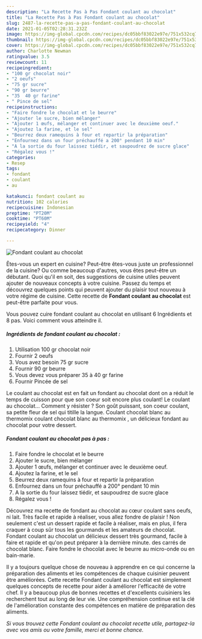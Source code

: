 ```yaml
---
description: "La Recette Pas à Pas Fondant coulant au chocolat"
title: "La Recette Pas à Pas Fondant coulant au chocolat"
slug: 2487-la-recette-pas-a-pas-fondant-coulant-au-chocolat
date: 2021-01-05T02:28:31.232Z
image: https://img-global.cpcdn.com/recipes/dc05bbf83022e97e/751x532cq70/fondant-coulant-au-chocolat-photo-principale-de-la-recette.jpg
thumbnail: https://img-global.cpcdn.com/recipes/dc05bbf83022e97e/751x532cq70/fondant-coulant-au-chocolat-photo-principale-de-la-recette.jpg
cover: https://img-global.cpcdn.com/recipes/dc05bbf83022e97e/751x532cq70/fondant-coulant-au-chocolat-photo-principale-de-la-recette.jpg
author: Charlotte Newman
ratingvalue: 3.5
reviewcount: 11
recipeingredient:
- "100 gr chocolat noir"
- "2 oeufs"
- "75 gr sucre"
- "90 gr beurre"
- "35  40 gr farine"
- " Pince de sel"
recipeinstructions:
- "Faire fondre le chocolat et le beurre"
- "Ajouter le sucre, bien mélanger"
- "Ajouter 1 œufs, mélanger et continuer avec le deuxième oeuf."
- "Ajoutez la farine, et le sel"
- "Beurrez deux ramequins à four et repartir la préparation"
- "Enfournez dans un four préchauffé a 200° pendant 10 min"
- "A la sortie du four laissez tiédir, et saupoudrez de sucre glace"
- "Régalez vous !"
categories:
- Resep
tags:
- fondant
- coulant
- au

katakunci: fondant coulant au 
nutrition: 102 calories
recipecuisine: Indonesian
preptime: "PT20M"
cooktime: "PT60M"
recipeyield: "4"
recipecategory: Dinner

---
```



![Fondant coulant au chocolat](https://img-global.cpcdn.com/recipes/dc05bbf83022e97e/751x532cq70/fondant-coulant-au-chocolat-photo-principale-de-la-recette.jpg)

Êtes-vous un expert en cuisine? Peut-être êtes-vous juste un professionnel de la cuisine? Ou comme beaucoup d'autres, vous êtes peut-être un débutant. Quoi qu'il en soit, des suggestions de cuisine utiles peuvent ajouter de nouveaux concepts à votre cuisine. Passez du temps et découvrez quelques points qui peuvent ajouter du plaisir tout nouveau à votre régime de cuisine. Cette recette de <strong> Fondant coulant au chocolat </strong> est peut-être parfaite pour vous.

<!--inarticleads1-->

Vous pouvez cuire fondant coulant au chocolat en utilisant 6 Ingrédients et 8 pas. Voici comment vous atteindre il.

##### Ingrédients de fondant coulant au chocolat :

1. Utilisation 100 gr chocolat noir
1. Fournir 2 oeufs
1. Vous avez besoin 75 gr sucre
1. Fournir 90 gr beurre
1. Vous devez vous préparer 35 à 40 gr farine
1. Fournir  Pincée de sel


Le coulant au chocolat est en fait un fondant au chocolat dont on a réduit le temps de cuisson pour que son coeur soit encore plus coulant! Le coulant au chocolat… Comment y résister ? Son goût puissant, son coeur coulant, sa petite fleur de sel qui titille la langue. Coulant chocolat blanc au thermomix coulant chocolat blanc au thermomix , un délicieux fondant au chocolat pour votre dessert. 

<!--inarticleads2-->

##### Fondant coulant au chocolat pas à pas :

1. Faire fondre le chocolat et le beurre
1. Ajouter le sucre, bien mélanger
1. Ajouter 1 œufs, mélanger et continuer avec le deuxième oeuf.
1. Ajoutez la farine, et le sel
1. Beurrez deux ramequins à four et repartir la préparation
1. Enfournez dans un four préchauffé a 200° pendant 10 min
1. A la sortie du four laissez tiédir, et saupoudrez de sucre glace
1. Régalez vous !


Découvrez ma recette de fondant au chocolat au cœur coulant sans oeufs, ni lait. Très facile et rapide à réaliser, vous allez fondre de plaisir ! Non seulement c&#39;est un dessert rapide et facile à réaliser, mais en plus, il fera craquer à coup sûr tous les gourmands et les amateurs de chocolat. Fondant coulant au chocolat un délicieux dessert très gourmand, facile à faire et rapide et qu&#39;on peut préparer à la dernière minute. des carrés de chocolat blanc. Faire fondre le chocolat avec le beurre au micro-onde ou en bain-marie. 

<!--inarticleads1-->

<p>
Il y a toujours quelque chose de nouveau à apprendre en ce qui concerne la préparation des aliments et les compétences de chaque cuisinier peuvent être améliorées. Cette recette Fondant coulant au chocolat est simplement quelques concepts de recette pour aider à améliorer l'efficacité de votre chef. Il y a beaucoup plus de bonnes recettes et d'excellents cuisiniers les recherchent tout au long de leur vie. Une compréhension continue est la clé de l'amélioration constante des compétences en matière de préparation des aliments.
</p>

<p>
<i>Si vous trouvez cette Fondant coulant au chocolat recette utile, partagez-la avec vos amis ou votre famille, merci et bonne chance.</i>
</p>

